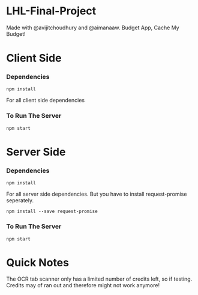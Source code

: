 # LHL-Final-Project
Made with @avijitchoudhury and @aimanaaw. Budget App, Cache My Budget!

# Client Side

### Dependencies 
```
npm install 
```
For all client side dependencies

### To Run The Server
```
npm start
```

# Server Side

### Dependencies
```
npm install
```
For all server side dependencies. But you have to install request-promise seperately.

```
npm install --save request-promise
```

### To Run The Server
```
npm start
```

# Quick Notes
The OCR tab scanner only has a limited number of credits left, so if testing. Credits may of ran out and therefore
might not work anymore! 
